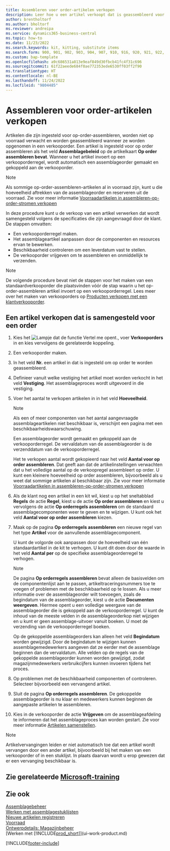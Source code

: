 ```yaml
---
title: Assembleren voor order-artikelen verkopen
description: Leer hoe u een artikel verkoopt dat is geassembleerd voor een order.
author: brentholtorf
ms.author: bholtorf
ms.reviewer: andreipa
ms.service: dynamics365-business-central
ms.topic: how-to
ms.date: 11/23/2022
ms.search.keywords: kit, kitting, substitute items
ms.search.form: 900, 901, 902, 903, 904, 907, 910, 916, 920, 921, 922, 923, 940, 941, 942, 930, 931, 932, 914, 915, 905
ms.custom: bap-template
ms.openlocfilehash: a9c686531a813e9eaf849d30fbcb41fc4f31c696
ms.sourcegitcommit: 61f22aeede684f0ae772353ede6530ff03ff2f90
ms.translationtype: HT
ms.contentlocale: nl-BE
ms.lasthandoff: 11/24/2022
ms.locfileid: "9804485"
---
```

# <a name="sell-items-assembled-to-order"></a>Assembleren voor order-artikelen verkopen

Artikelen die zijn ingesteld voor op-order-assembleren, worden niet op voorraad verwacht en worden geassembleerd wanneer ze worden opgenomen in een verkooporder. Een artikel is ingesteld voor op order assembleren als het veld **Assemblagebeleid** op de artikelkaart **Op order assembleren bevat**. Wanneer u het artikel invoert op een verkooporderregel, wordt automatisch een assemblageorder gemaakt en gekoppeld aan de verkooporder.  

> [!NOTE]  
> Als sommige op-order-assembleren-artikelen al in voorraad zijn, kunt u die hoeveelheid aftrekken van de assemblageorder en reserveren uit de voorraad. Zie voor meer informatie [Voorraadartikelen in assembleren-op-order-stromen verkopen](assembly-how-to-sell-assemble-to-order-items-and-inventory-items-together.md)  

In deze procedure kunt u de verkoop van een artikel verwerken dat wordt samengesteld volgens de specificaties die zijn aangevraagd door de klant. De stappen omvatten: 

* Een verkooporderregel maken.
* Het assemblageartikel aanpassen door de componenten en resources ervan te bewerken.
* Beschikbaarheid controleren om een leverdatum vast te stellen.
* De verkooporder vrijgeven om te assembleren en onmiddellijk te verzenden.  

> [!NOTE]  
> De volgende procedure bevat niet de stappen voor het maken van een standaardverkooporder die plaatsvinden vóór de stap waarin u het op-order-assembleren artikel invoert op een verkooporderregel. Lees meer over het maken van verkooporders op [Producten verkopen met een klantverkooporder](sales-how-sell-products.md).  

## <a name="to-sell-an-item-that-is-assembled-to-order"></a>Een artikel verkopen dat is samengesteld voor een order

1. Kies het ![Lampje dat de functie Vertel me opent.](media/ui-search/search_small.png "Vertel me wat u wilt doen"), voer **Verkooporders** in en kies vervolgens de gerelateerde koppeling.  
2. Een verkooporder maken. 
3. In het veld **Nr.** een artikel in dat is ingesteld om op order te worden geassembleerd.  
4. Definieer vanuit welke vestiging het artikel moet worden verkocht in het veld **Vestiging**. Het assemblageproces wordt uitgevoerd in die vestiging.  
5. Voer het aantal te verkopen artikelen in in het veld **Hoeveelheid**.  

    > [!NOTE]  
    >  Als een of meer componenten van het aantal aangevraagde assemblageartikelen niet beschikbaar is, verschijnt een pagina met een beschikbaarheidswaarschuwing. <!-- Check whether the field help would be useful. For more information, see Assembly Availability.  -->

    Een assemblageorder wordt gemaakt en gekoppeld aan de verkooporderregel. De vervaldatum van de assemblageorder is de verzenddatum van de verkooporderregel.  

    Het te verkopen aantal wordt gekopieerd naar het veld **Aantal voor op order assembleren**. Dat geeft aan dat de artikelinstellingen verwachten dat u het volledige aantal op de verkoopregel assembleert op order. U kunt een kleinere hoeveelheid op order assembleren, bijvoorbeeld als u weet dat sommige artikelen al beschikbaar zijn. Zie voor meer informatie [Voorraadartikelen in assembleren-op-order-stromen verkopen](assembly-how-to-sell-inventory-items-in-assemble-to-order-flows.md)  

6. Als de klant nog een artikel in een kit wil, kiest u op het sneltabblad **Regels** de actie **Regel**, kiest u de actie **Op order assembleren** en kiest u vervolgens de actie **Op orderregels assembleren** om de standaard assemblagecomponenten weer te geven en te wijzigen. U kunt ook het veld **Aantal voor op order assembleren** kiezen.  
7. Maak op de pagina **Op orderregels assembleren** een nieuwe regel van het type **Artikel** voor de aanvullende assemblagecomponent.  

    U kunt de volgorde ook aanpassen door de hoeveelheid van één standaardartikel in de kit te verhogen. U kunt dit doen door de waarde in het veld **Aantal per** op de specifieke assemblageorderregel te verhogen.  

    > [!NOTE]  
    >  De pagina **Op orderregels assembleren** bevat alleen de basisvelden om de componentenlijst aan te passen, artikeltraceringsnummers toe te voegen of problemen met de beschikbaarheid op te lossen. Als u meer informatie over de assemblageorder wilt toevoegen, zoals de begindatum van de assemblageorder, kiest u de actie **Documenten weergeven**. Hiermee opent u een volledige weergave van de assemblageorder die is gekoppeld aan de verkooporderregel. U kunt de inhoud van de meeste velden in de assemblageorderkop niet wijzigen en u kunt er geen assemblage-uitvoer vanuit boeken. U moet de verzending van de verkooporderregel boeken.  
    >
    >  Op de gekoppelde assemblageorders kan alleen het veld **Begindatum** worden gewijzigd. Door de begindatum te wijzigen kunnen assemblagemedewerkers aangeven dat ze eerder met de assemblage beginnen dan de vervaldatum. Alle velden op de regels van de gekoppelde assemblageorder kunnen worden gewijzigd, zodat magazijnmedewerkers verbruikcijfers kunnen invoeren tijdens het proces.  

8. Op problemen met de beschikbaarheid componenten of controleren. Selecteer bijvoorbeeld een vervangend artikel.  
9. Sluit de pagina **Op orderregels assembleren**. De gekoppelde assemblageorder is nu klaar en medewerkers kunnen beginnen de aangepaste artikelen te assembleren.  
10. Kies in de verkooporder de actie **Vrijgeven** om de assemblageafdeling te informeren dat het assemblageproces kan worden gestart. Zie voor meer informatie [Artikelen samenstellen](assembly-how-to-assemble-items.md).  

> [!NOTE]  
> Artikelvervangingen leiden er niet automatisch toe dat een artikel wordt vervangen door een ander artikel, bijvoorbeeld bij het maken van een verkooporder of in een stuklijst. In plaats daarvan wordt u erop gewezen dat er een vervanging beschikbaar is.

## <a name="see-related-microsoft-training"></a>Zie gerelateerde [Microsoft-training](/training/modules/assemble-to-order-dynamics-365-business-central/)

## <a name="see-also"></a>Zie ook

[Assemblagebeheer](assembly-assemble-items.md)  
[Werken met assemblagestuklijsten](assembly-how-work-assembly-boms.md)  
[Nieuwe artikelen registreren](inventory-how-register-new-items.md)  
[Voorraad](inventory-manage-inventory.md)  
[Ontwerpdetails: Magazijnbeheer](design-details-warehouse-management.md)  
[Werken met [!INCLUDE[prod_short](includes/prod_short.md)]](ui-work-product.md)  

[!INCLUDE[footer-include](includes/footer-banner.md)]